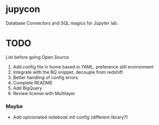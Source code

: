 # jupycon

Database Connectors and SQL magics for Jupyter lab.

# TODO

List before going Open Source

1. Add config file in home based in YAML, preference still environment
2. Integrate with the BQ snippet, decouple from redshift
3. Better handling of config errors 
4. Complete README
5. Add BigQuery
6. Review license with Multilayer

### Maybe

- Add opinionated notebook init config (different library?)